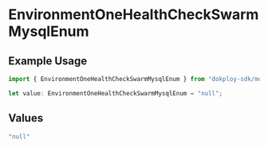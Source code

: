 # EnvironmentOneHealthCheckSwarmMysqlEnum

## Example Usage

```typescript
import { EnvironmentOneHealthCheckSwarmMysqlEnum } from "dokploy-sdk/models/operations";

let value: EnvironmentOneHealthCheckSwarmMysqlEnum = "null";
```

## Values

```typescript
"null"
```
